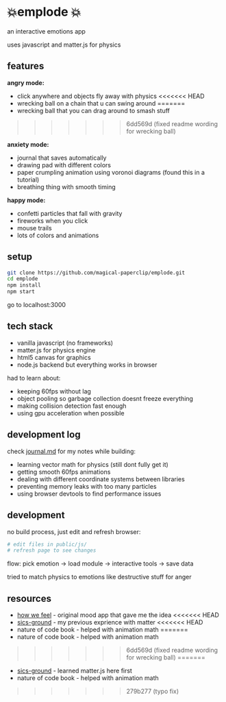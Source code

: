 # 💥emplode 💥

an interactive emotions app

uses javascript and matter.js for physics 

## features

**angry mode:**
- click anywhere and objects fly away with physics
<<<<<<< HEAD
- wrecking ball on a chain that u can swing around 
=======
- wrecking ball that you can drag around to smash stuff 
>>>>>>> 6dd569d (fixed readme wording for wrecking ball)

**anxiety mode:**  
- journal that saves automatically 
- drawing pad with different colors
- paper crumpling animation using voronoi diagrams (found this in a tutorial)
- breathing thing with smooth timing

**happy mode:**
- confetti particles that fall with gravity
- fireworks when you click
- mouse trails
- lots of colors and animations

## setup

```bash
git clone https://github.com/magical-paperclip/emplode.git
cd emplode
npm install
npm start
```

go to localhost:3000

## tech stack

- vanilla javascript (no frameworks)
- matter.js for physics engine
- html5 canvas for graphics
- node.js backend but everything works in browser

had to learn about:
- keeping 60fps without lag
- object pooling so garbage collection doesnt freeze everything  
- making collision detection fast enough
- using gpu acceleration when possible

## development log

check [journal.md](./journal.md) for my notes while building:

- learning vector math for physics (still dont fully get it)
- getting smooth 60fps animations 
- dealing with different coordinate systems between libraries
- preventing memory leaks with too many particles
- using browser devtools to find performance issues


## development

no build process, just edit and refresh browser:

```bash
# edit files in public/js/
# refresh page to see changes
```

flow: pick emotion -> load module -> interactive tools -> save data

tried to match physics to emotions like destructive stuff for anger

## resources

- [how we feel](https://howwefeel.org/) - original mood app that gave me the idea
<<<<<<< HEAD
- [sics-ground](https://github.com/magical-paperclip/sics-ground) - my previous exprience with matter
<<<<<<< HEAD
- nature of code book - helped with animation math
=======
- nature of code book - helped with animation math
>>>>>>> 6dd569d (fixed readme wording for wrecking ball)
=======
- [sics-ground](https://github.com/magical-paperclip/sics-ground) - learned matter.js here first
- nature of code book - helped with animation math
>>>>>>> 279b277 (typo fix)
